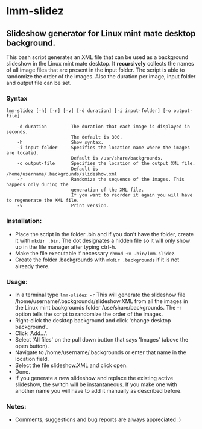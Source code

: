 # lmm-slidez

## Slideshow generator for Linux mint mate desktop background.

This bash script generates an XML file that can be used as a background slideshow in the Linux mint mate desktop. It __recursively__ collects the names of all image files that are present in the input folder. 
The script is able to randomize the order of the images. Also the duration per image, input folder and output file can be set.

### Syntax
    lmm-slidez [-h] [-r] [-v] [-d duration] [-i input-folder] [-o output-file]

        -d duration         The duration that each image is displayed in seconds.
                            The default is 300.
        -h                  Show syntax.
        -i input-folder     Specifies the location name where the images are located. 
                            Default is /usr/share/backgrounds.
        -o output-file      Specifies the location of the output XML file. 
                            Default is /home/username/.backgrounds/slideshow.xml
        -r                  Randomize the sequence of the images. This happens only during the 
                            generation of the XML file. 
                            If you want to reorder it again you will have to regenerate the XML file.
        -v                  Print version.

### Installation:
- Place the script in the folder .bin and if you don't have the folder, create it with `mkdir .bin`.
  The dot designates a hidden file so it will only show up in the file manager after typing ctrl-h.
- Make the file executable if necessary `chmod +x .bin/lmm-slidez`.
- Create the folder .backgrounds with `mkdir .backgrounds` if it is not already there.

### Usage:
- In a terminal type `lmm-slidez -r`
  This will generate the slideshow file /home/username/.backgrounds/slideshow.XML from all the images in the Linux mint backgrounds folder /use/share/backgrounds.
  The -r option tells the script to randomize the order of the images.
- Right-click the desktop background and click 'change desktop background'.
- Click 'Add...'.
- Select 'All files' on the pull down button that says 'Images' (above the open button).
- Navigate to /home/username/.backgrounds or enter that name in the location field.
- Select the file slideshow.XML and click open.
- Done.
- If you generate a new slideshow and replace the existing active slideshow, the switch will be instantaneous. If you make one with another name you will have to add it manually as described before.

### Notes:
- Comments, suggestions and bug reports are always appreciated :)
